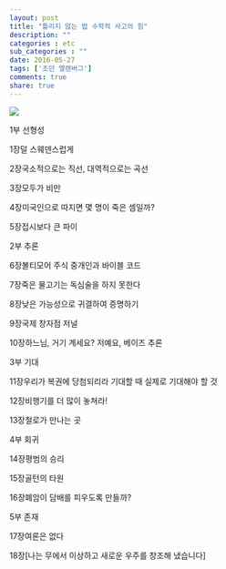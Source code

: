 ```yaml
---
layout: post
title: "틀리지 않는 법 수학적 사고의 힘"
description: ""
categories : etc
sub_categories : ""
date: 2016-05-27
tags: ['조던 엘렌버그']
comments: true
share: true
---
```


  

![](/assets/images/posts/632/2557D5465959B22F1CC935.JPEG)

  

  

1부 선형성

1장덜 스웨덴스럽게

2장국소적으로는 직선, 대역적으로는 곡선

3장모두가 비만

4장미국인으로 따지면 몇 명이 죽은 셈일까?

5장접시보다 큰 파이

  

2부 추론

6장볼티모어 주식 중개인과 바이블 코드

7장죽은 물고기는 독심술을 하지 못한다

8장낮은 가능성으로 귀결하여 증명하기

9장국제 창자점 저널

10장하느님, 거기 계세요? 저예요, 베이즈 추론

  

3부 기대

11장우리가 복권에 당첨되리라 기대할 때 실제로 기대해야 할 것

12장비행기를 더 많이 놓쳐라!

13장철로가 만나는 곳

  

4부 회귀

14장평범의 승리

15장골턴의 타원

16장폐암이 담배를 피우도록 만들까?

  

5부 존재

17장여론은 없다

18장[나는 무에서 이상하고 새로운 우주를 창조해 냈습니다]


